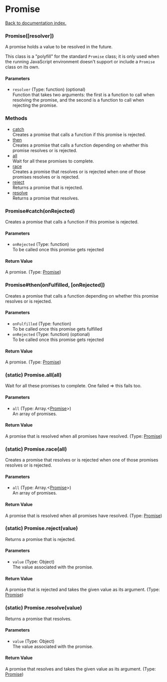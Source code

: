# Promise

[Back to documentation index.](index.md)

### Promise([resolver]) <a id='Promise'></a>

A promise holds a value to be resolved in the future.

This class is a "polyfill" for the standard <code>Promise</code>
class; it is only used when the running JavaScript environment
doesn't support or include a <code>Promise</code> class
on its own.

#### Parameters

* `resolver` (Type: function) (optional)<br>
    Function that takes two arguments: the first is a function to call when resolving the promise, and the second is a function to call when rejecting the promise.

### Methods

* [catch](#Promise_Promise_catch)<br>Creates a promise that calls a function if
this promise is rejected.
* [then](#Promise_Promise_then)<br>Creates a promise that calls a function depending on whether
this promise resolves or is rejected.
* [all](#Promise.all)<br>Wait for all these promises to complete.
* [race](#Promise.race)<br>Creates a promise that resolves or is rejected when one of those promises
resolves or is rejected.
* [reject](#Promise.reject)<br>Returns a promise that is rejected.
* [resolve](#Promise.resolve)<br>Returns a promise that resolves.

### Promise#catch(onRejected) <a id='Promise_Promise_catch'></a>

Creates a promise that calls a function if
this promise is rejected.

#### Parameters

* `onRejected` (Type: function)<br>
    To be called once this promise gets rejected

#### Return Value

A promise. (Type: <a href="Promise.md">Promise</a>)

### Promise#then(onFulfilled, [onRejected]) <a id='Promise_Promise_then'></a>

Creates a promise that calls a function depending on whether
this promise resolves or is rejected.

#### Parameters

* `onFulfilled` (Type: function)<br>
    To be called once this promise gets fulfilled
* `onRejected` (Type: function) (optional)<br>
    To be called once this promise gets rejected

#### Return Value

A promise. (Type: <a href="Promise.md">Promise</a>)

### (static) Promise.all(all) <a id='Promise.all'></a>

Wait for all these promises to complete. One failed => this fails too.

#### Parameters

* `all` (Type: Array.&lt;<a href="Promise.md">Promise</a>>)<br>
    An array of promises.

#### Return Value

A promise that is resolved when all promises have resolved. (Type: <a href="Promise.md">Promise</a>)

### (static) Promise.race(all) <a id='Promise.race'></a>

Creates a promise that resolves or is rejected when one of those promises
resolves or is rejected.

#### Parameters

* `all` (Type: Array.&lt;<a href="Promise.md">Promise</a>>)<br>
    An array of promises.

#### Return Value

A promise that is resolved when all promises have resolved. (Type: <a href="Promise.md">Promise</a>)

### (static) Promise.reject(value) <a id='Promise.reject'></a>

Returns a promise that is rejected.

#### Parameters

* `value` (Type: Object)<br>
    The value associated with the promise.

#### Return Value

A promise that is rejected and takes the given value
as its argument. (Type: <a href="Promise.md">Promise</a>)

### (static) Promise.resolve(value) <a id='Promise.resolve'></a>

Returns a promise that resolves.

#### Parameters

* `value` (Type: Object)<br>
    The value associated with the promise.

#### Return Value

A promise that resolves and takes the given value
as its argument. (Type: <a href="Promise.md">Promise</a>)
